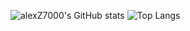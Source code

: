 ![alexZ7000's GitHub stats](https://github-readme-stats.vercel.app/api?username=alexZ7000&show_icons=true&theme=radical)
![Top Langs](https://github-readme-stats.vercel.app/api/top-langs/?username=alexZ7000&show_icons=true&theme=radical&size_weight=0.4&count_weight=0.4)




